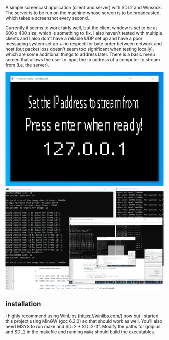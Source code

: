 A simple screencast application (client and server) with SDL2 and Winsock. The server is to be run on the machine whose screen is to be broadcasted, which takes a screenshot every second.    
     
Currently it seems to work fairly well, but the client window is set to be at 600 x 400 size, which is something to fix. I also haven't tested with multiple clients and I also don't have a reliable UDP set up and have a poor messaging system set up + no respect for byte order between network and host (but packet loss doesn't seem too significant when testing locally), which are some additional things to address later. There is a basic menu screen that allows the user to input the ip address of a computer to stream from (i.e. the server).
    
![screenshot](screenshots/ip_input_demo.gif "gif of what ip addr input looks like")   
![screenshot](screenshots/udp-screencast-demo.gif "gif of client and server")    
    
## installation    
I highly recommend using WinLibs (https://winlibs.com/) now but I started this project using MinGW (gcc 6.3.0) so that should work as well. You'll also need MSYS to run make and SDL2 + SDL2-ttf. Modify the paths for gdiplus and SDL2 in the makefile and running `make` should build the executables.    